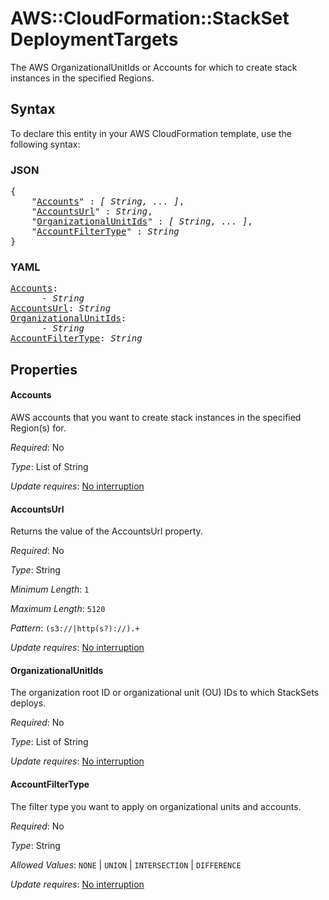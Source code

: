 # AWS::CloudFormation::StackSet DeploymentTargets

 The AWS OrganizationalUnitIds or Accounts for which to create stack instances in the specified Regions.

## Syntax

To declare this entity in your AWS CloudFormation template, use the following syntax:

### JSON

<pre>
{
    "<a href="#accounts" title="Accounts">Accounts</a>" : <i>[ String, ... ]</i>,
    "<a href="#accountsurl" title="AccountsUrl">AccountsUrl</a>" : <i>String</i>,
    "<a href="#organizationalunitids" title="OrganizationalUnitIds">OrganizationalUnitIds</a>" : <i>[ String, ... ]</i>,
    "<a href="#accountfiltertype" title="AccountFilterType">AccountFilterType</a>" : <i>String</i>
}
</pre>

### YAML

<pre>
<a href="#accounts" title="Accounts">Accounts</a>: <i>
      - String</i>
<a href="#accountsurl" title="AccountsUrl">AccountsUrl</a>: <i>String</i>
<a href="#organizationalunitids" title="OrganizationalUnitIds">OrganizationalUnitIds</a>: <i>
      - String</i>
<a href="#accountfiltertype" title="AccountFilterType">AccountFilterType</a>: <i>String</i>
</pre>

## Properties

#### Accounts

AWS accounts that you want to create stack instances in the specified Region(s) for.

_Required_: No

_Type_: List of String

_Update requires_: [No interruption](https://docs.aws.amazon.com/AWSCloudFormation/latest/UserGuide/using-cfn-updating-stacks-update-behaviors.html#update-no-interrupt)

#### AccountsUrl

Returns the value of the AccountsUrl property.

_Required_: No

_Type_: String

_Minimum Length_: <code>1</code>

_Maximum Length_: <code>5120</code>

_Pattern_: <code>(s3://|http(s?)://).+</code>

_Update requires_: [No interruption](https://docs.aws.amazon.com/AWSCloudFormation/latest/UserGuide/using-cfn-updating-stacks-update-behaviors.html#update-no-interrupt)

#### OrganizationalUnitIds

The organization root ID or organizational unit (OU) IDs to which StackSets deploys.

_Required_: No

_Type_: List of String

_Update requires_: [No interruption](https://docs.aws.amazon.com/AWSCloudFormation/latest/UserGuide/using-cfn-updating-stacks-update-behaviors.html#update-no-interrupt)

#### AccountFilterType

The filter type you want to apply on organizational units and accounts.

_Required_: No

_Type_: String

_Allowed Values_: <code>NONE</code> | <code>UNION</code> | <code>INTERSECTION</code> | <code>DIFFERENCE</code>

_Update requires_: [No interruption](https://docs.aws.amazon.com/AWSCloudFormation/latest/UserGuide/using-cfn-updating-stacks-update-behaviors.html#update-no-interrupt)
